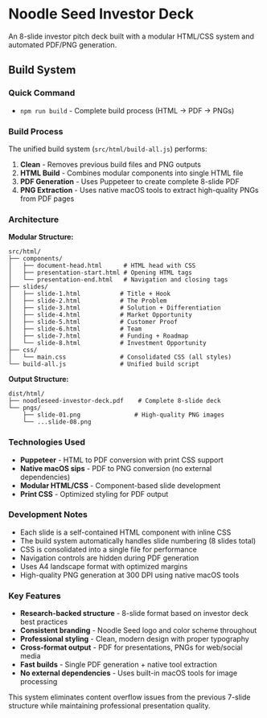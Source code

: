 # Noodle Seed Investor Deck

An 8-slide investor pitch deck built with a modular HTML/CSS system and automated PDF/PNG generation.

## Build System

### Quick Command
- `npm run build` - Complete build process (HTML → PDF → PNGs)

### Build Process
The unified build system (`src/html/build-all.js`) performs:

1. **Clean** - Removes previous build files and PNG outputs
2. **HTML Build** - Combines modular components into single HTML file
3. **PDF Generation** - Uses Puppeteer to create complete 8-slide PDF
4. **PNG Extraction** - Uses native macOS tools to extract high-quality PNGs from PDF pages

### Architecture

**Modular Structure:**
```
src/html/
├── components/
│   ├── document-head.html      # HTML head with CSS
│   ├── presentation-start.html # Opening HTML tags
│   └── presentation-end.html   # Navigation and closing tags
├── slides/
│   ├── slide-1.html           # Title + Hook
│   ├── slide-2.html           # The Problem  
│   ├── slide-3.html           # Solution + Differentiation
│   ├── slide-4.html           # Market Opportunity
│   ├── slide-5.html           # Customer Proof
│   ├── slide-6.html           # Team
│   ├── slide-7.html           # Funding + Roadmap
│   └── slide-8.html           # Investment Opportunity
├── css/
│   └── main.css               # Consolidated CSS (all styles)
└── build-all.js               # Unified build script
```

**Output Structure:**
```
dist/html/
├── noodleseed-investor-deck.pdf    # Complete 8-slide deck
└── pngs/
    ├── slide-01.png               # High-quality PNG images  
    └── ...slide-08.png
```

### Technologies Used

- **Puppeteer** - HTML to PDF conversion with print CSS support
- **Native macOS sips** - PDF to PNG conversion (no external dependencies)
- **Modular HTML/CSS** - Component-based slide development
- **Print CSS** - Optimized styling for PDF output

### Development Notes

- Each slide is a self-contained HTML component with inline CSS
- The build system automatically handles slide numbering (8 slides total)
- CSS is consolidated into a single file for performance
- Navigation controls are hidden during PDF generation
- Uses A4 landscape format with optimized margins
- High-quality PNG generation at 300 DPI using native macOS tools

### Key Features

- **Research-backed structure** - 8-slide format based on investor deck best practices
- **Consistent branding** - Noodle Seed logo and color scheme throughout
- **Professional styling** - Clean, modern design with proper typography
- **Cross-format output** - PDF for presentations, PNGs for web/social media
- **Fast builds** - Single PDF generation + native tool extraction
- **No external dependencies** - Uses built-in macOS tools for image processing

This system eliminates content overflow issues from the previous 7-slide structure while maintaining professional presentation quality.